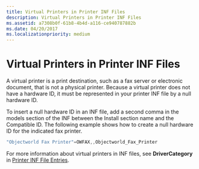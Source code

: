 ```yaml
---
title: Virtual Printers in Printer INF Files
description: Virtual Printers in Printer INF Files
ms.assetid: a7308b0f-61b8-4b4d-a116-ce940787882b
ms.date: 04/20/2017
ms.localizationpriority: medium
---
```


# Virtual Printers in Printer INF Files


A virtual printer is a print destination, such as a fax server or electronic document, that is not a physical printer. Because a virtual printer does not have a hardware ID, it must be represented in your printer INF file by a null hardware ID.

To insert a null hardware ID in an INF file, add a second comma in the models section of the INF between the Install section name and the Compatible ID. The following example shows how to create a null hardware ID for the indicated fax printer.

```cpp
"Objectworld Fax Printer"=OWFAX,,Objectworld_Fax_Printer
```

For more information about virtual printers in INF files, see **DriverCategory** in [Printer INF File Entries](printer-inf-file-entries.md).

 

 




